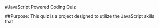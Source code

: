 #JavaScript Powered Coding Quiz

##Purpose:
    This quiz is a project designed to utilize the JavaScript skills that 